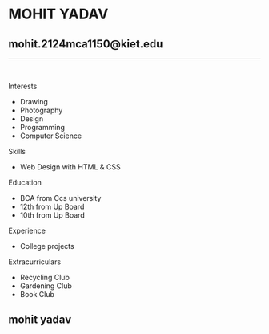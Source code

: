 <div id="header"></div>
<div class="left"></div>
<div class="stuff">
  <br><br>
  <h1>MOHIT YADAV</h1>
  <h2>mohit.2124mca1150@kiet.edu</h2>
  <hr />
  <br>
  <p class="head">Interests</p>
  <ul>
    <li>Drawing</li>
    <li>Photography</li>
    <li>Design</li>
    <li>Programming</li>
    <li>Computer Science</li>
  </ul>
  <p class="head">Skills</p>
  <ul>
    <li>Web Design with HTML & CSS</li>
  </ul>
  <p class="head">Education</p>
  <ul>
    <li> BCA from Ccs university</li>
    <li>12th from Up Board</li>
    <li>10th from Up Board</li>
  </ul>
  <p class="head">Experience</p>
  <ul>
    <li>College projects</li>
   
  </ul>
  <p class="head">Extracurriculars</p>
  <ul>
    <li>Recycling Club</li>
    <li>Gardening Club</li>
    <li>Book Club</li>
  </ul>
</div>
<div class="right"></div>
<div id="footer">
  <h2 id="name">mohit yadav</h2></div>
